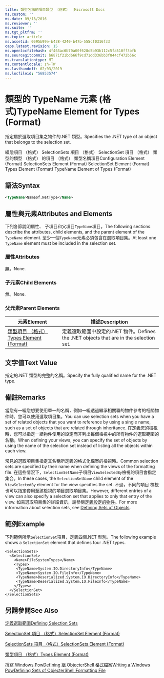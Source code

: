 ```yaml
---
title: 類型名稱的項目類型 （格式） |Microsoft Docs
ms.custom: ''
ms.date: 09/13/2016
ms.reviewer: ''
ms.suite: ''
ms.tgt_pltfrm: ''
ms.topic: article
ms.assetid: 0595b99e-b438-4240-b47b-555cf0316f33
caps.latest.revision: 15
ms.openlocfilehash: 4f463ac6b70a00f628c5b93b112c5fa510ff3bfb
ms.sourcegitcommit: b6871f21bd666f9cd71dd336bb3f844cf472b56c
ms.translationtype: MT
ms.contentlocale: zh-TW
ms.lasthandoff: 02/03/2019
ms.locfileid: "56853574"
---
```

# <a name="typename-element-for-types-format"></a><span data-ttu-id="7ffda-102">類型的 TypeName 元素 (格式)</span><span class="sxs-lookup"><span data-stu-id="7ffda-102">TypeName Element for Types (Format)</span></span>

<span data-ttu-id="7ffda-103">指定屬於選取項目集之物件的.NET 類型。</span><span class="sxs-lookup"><span data-stu-id="7ffda-103">Specifies the .NET type of an object that belongs to the selection set.</span></span>

<span data-ttu-id="7ffda-104">組態項目 （格式） SelectionSets 項目 （格式） SelectionSet 項目 （格式） 類型的類型 （格式） 的項目 （格式） 類型名稱項目</span><span class="sxs-lookup"><span data-stu-id="7ffda-104">Configuration Element (Format) SelectionSets Element (Format) SelectionSet Element (Format) Types Element (Format) TypeName Element of Types (Format)</span></span>

## <a name="syntax"></a><span data-ttu-id="7ffda-105">語法</span><span class="sxs-lookup"><span data-stu-id="7ffda-105">Syntax</span></span>

```xml
<TypeName>Nameof.NetType</Name>
```

## <a name="attributes-and-elements"></a><span data-ttu-id="7ffda-106">屬性與元素</span><span class="sxs-lookup"><span data-stu-id="7ffda-106">Attributes and Elements</span></span>

<span data-ttu-id="7ffda-107">下列各節說明屬性、 子項目和父項目`TypeName`項目。</span><span class="sxs-lookup"><span data-stu-id="7ffda-107">The following sections describe the attributes, child elements, and the parent element of the `TypeName` element.</span></span> <span data-ttu-id="7ffda-108">至少一個`TypeName`元素必須包含在選取項目集。</span><span class="sxs-lookup"><span data-stu-id="7ffda-108">At least one `TypeName` element must be included in the selection set.</span></span>

### <a name="attributes"></a><span data-ttu-id="7ffda-109">屬性</span><span class="sxs-lookup"><span data-stu-id="7ffda-109">Attributes</span></span>

<span data-ttu-id="7ffda-110">無。</span><span class="sxs-lookup"><span data-stu-id="7ffda-110">None.</span></span>

### <a name="child-elements"></a><span data-ttu-id="7ffda-111">子元素</span><span class="sxs-lookup"><span data-stu-id="7ffda-111">Child Elements</span></span>

<span data-ttu-id="7ffda-112">無。</span><span class="sxs-lookup"><span data-stu-id="7ffda-112">None.</span></span>

### <a name="parent-elements"></a><span data-ttu-id="7ffda-113">父元素</span><span class="sxs-lookup"><span data-stu-id="7ffda-113">Parent Elements</span></span>

|<span data-ttu-id="7ffda-114">元素</span><span class="sxs-lookup"><span data-stu-id="7ffda-114">Element</span></span>|<span data-ttu-id="7ffda-115">描述</span><span class="sxs-lookup"><span data-stu-id="7ffda-115">Description</span></span>|
|-------------|-----------------|
|[<span data-ttu-id="7ffda-116">類型項目 （格式）</span><span class="sxs-lookup"><span data-stu-id="7ffda-116">Types Element (Format)</span></span>](./types-element-for-selectionset-format.md)|<span data-ttu-id="7ffda-117">定義選取範圍中設定的.NET 物件。</span><span class="sxs-lookup"><span data-stu-id="7ffda-117">Defines the .NET objects that are in the selection set.</span></span>|

## <a name="text-value"></a><span data-ttu-id="7ffda-118">文字值</span><span class="sxs-lookup"><span data-stu-id="7ffda-118">Text Value</span></span>

<span data-ttu-id="7ffda-119">指定的.NET 類型的完整的名稱。</span><span class="sxs-lookup"><span data-stu-id="7ffda-119">Specify the fully qualified name for the .NET type.</span></span>

## <a name="remarks"></a><span data-ttu-id="7ffda-120">備註</span><span class="sxs-lookup"><span data-stu-id="7ffda-120">Remarks</span></span>

<span data-ttu-id="7ffda-121">當您有一組您想要使用單一的名稱，例如一組透過繼承相關聯的物件參考的相關物件時，您可以使用選取項目集。</span><span class="sxs-lookup"><span data-stu-id="7ffda-121">You can use selection sets when you have a set of related objects that you want to reference by using a single name, such as a set of objects that are related through inheritance.</span></span> <span data-ttu-id="7ffda-122">在定義您的檢視時，您可以指定一組物件使用的設定而非列出每個檢視中的所有物件的選取範圍的名稱。</span><span class="sxs-lookup"><span data-stu-id="7ffda-122">When defining your views, you can specify the set of objects by using the name of the selection set instead of listing all the objects within each view.</span></span>

<span data-ttu-id="7ffda-123">常見的選取項目集指定其名稱所定義的格式化檔案的檢視時。</span><span class="sxs-lookup"><span data-stu-id="7ffda-123">Common selection sets are specified by their name when defining the views of the formatting file.</span></span> <span data-ttu-id="7ffda-124">在這些情況下，`SelectionSetName`子項目`ViewSelectedBy`檢視的項目會指定集合。</span><span class="sxs-lookup"><span data-stu-id="7ffda-124">In these cases, the `SelectionSetName` child element of the `ViewSelectedBy` element for the view specifies the set.</span></span> <span data-ttu-id="7ffda-125">不過，不同的項目 檢視也可以指定套用至該檢視的項目選取項目集。</span><span class="sxs-lookup"><span data-stu-id="7ffda-125">However, different entries of a view can also specify a selection set that applies to only that entry of the view.</span></span> <span data-ttu-id="7ffda-126">如需選取項目集的詳細資訊，請參閱[定義設定的物件](./defining-selection-sets.md)。</span><span class="sxs-lookup"><span data-stu-id="7ffda-126">For more information about selection sets, see [Defining Sets of Objects](./defining-selection-sets.md).</span></span>

## <a name="example"></a><span data-ttu-id="7ffda-127">範例</span><span class="sxs-lookup"><span data-stu-id="7ffda-127">Example</span></span>

<span data-ttu-id="7ffda-128">下列範例所示`SelectionSet`項目，定義四個.NET 型別。</span><span class="sxs-lookup"><span data-stu-id="7ffda-128">The following example shows a `SelectionSet` element that defines four .NET types.</span></span>

```
<SelectionSets>
  <SelectionSet>
    <Name>FileSystemTypes</Name>
    <Types>
     <TypeName>System.IO.DirectoryInfo</TypeName>
     <TypeName>System.IO.FileInfo</TypeName>
     <TypeName>Deserialized.System.IO.DirectoryInfo</TypeName>
     <TypeName>Deserialized.System.IO.FileInfo</TypeName>
    </Types>
  </SelectionSet>
</SelectionSets>
```

## <a name="see-also"></a><span data-ttu-id="7ffda-129">另請參閱</span><span class="sxs-lookup"><span data-stu-id="7ffda-129">See Also</span></span>

[<span data-ttu-id="7ffda-130">定義選取範圍</span><span class="sxs-lookup"><span data-stu-id="7ffda-130">Defining Selection Sets</span></span>](./defining-selection-sets.md)

[<span data-ttu-id="7ffda-131">SelectionSet 項目 （格式）</span><span class="sxs-lookup"><span data-stu-id="7ffda-131">SelectionSet Element (Format)</span></span>](./selectionset-element-format.md)

[<span data-ttu-id="7ffda-132">SelectionSets 項目 （格式）</span><span class="sxs-lookup"><span data-stu-id="7ffda-132">SelectionSets Element (Format)</span></span>](./selectionsets-element-format.md)

[<span data-ttu-id="7ffda-133">類型項目 （格式）</span><span class="sxs-lookup"><span data-stu-id="7ffda-133">Types Element (Format)</span></span>](./types-element-for-selectionset-format.md)

[<span data-ttu-id="7ffda-134">撰寫 Windows PowDefining 組 ObjecterShell 格式檔案</span><span class="sxs-lookup"><span data-stu-id="7ffda-134">Writing a Windows PowDefining Sets of ObjecterShell Formatting File</span></span>](./writing-a-powershell-formatting-file.md)
